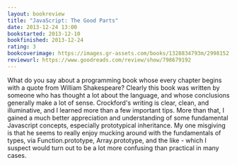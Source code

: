 ```yaml
---
layout: bookreview
title: "JavaScript: The Good Parts"
date: 2013-12-24 13:00
bookstarted: 2013-12-10
bookfinished: 2013-12-24
rating: 3
bookcoverimage: https://images.gr-assets.com/books/1328834793m/2998152.jpg
reviewurl: https://www.goodreads.com/review/show/798679192
---
```


What do you say about a programming book whose every chapter begins with a quote from William Shakespeare? Clearly this book was written by someone who has thought a lot about the language, and whose conclusions generally make a lot of sense. Crockford's writing is clear, clean, and illuminative, and I learned more than a few important tips. More than that, I gained a much better appreciation and understanding of some fundamental Javascript concepts, especially prototypical inheritance. My one misgiving is that he seems to really enjoy mucking around with the fundamentals of types, via Function.prototype, Array.prototype, and the like - which I suspect would turn out to be a lot more confusing than practical in many cases.